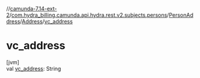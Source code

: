 //[camunda-7.14-ext-2](../../../../index.md)/[com.hydra_billing.camunda.api.hydra.rest.v2.subjects.persons](../../index.md)/[PersonAddress](../index.md)/[Address](index.md)/[vc_address](vc_address.md)

# vc_address

[jvm]\
val [vc_address](vc_address.md): String
